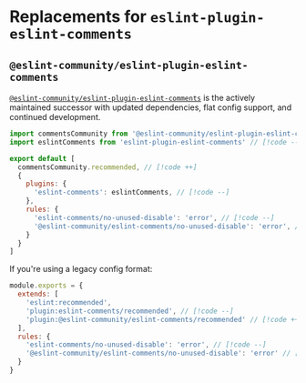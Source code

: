 # Replacements for `eslint-plugin-eslint-comments`

## `@eslint-community/eslint-plugin-eslint-comments`

[`@eslint-community/eslint-plugin-eslint-comments`](https://github.com/eslint-community/eslint-plugin-eslint-comments) is the actively maintained successor with updated dependencies, flat config support, and continued development.

```js
import commentsCommunity from '@eslint-community/eslint-plugin-eslint-comments/configs' // [!code ++]
import eslintComments from 'eslint-plugin-eslint-comments' // [!code --]

export default [
  commentsCommunity.recommended, // [!code ++]
  {
    plugins: {
      'eslint-comments': eslintComments, // [!code --]
    },
    rules: {
      'eslint-comments/no-unused-disable': 'error', // [!code --]
      '@eslint-community/eslint-comments/no-unused-disable': 'error', // [!code ++]
    }
  }
]
```

If you're using a legacy config format:

```js
module.exports = {
  extends: [
    'eslint:recommended',
    'plugin:eslint-comments/recommended', // [!code --]
    'plugin:@eslint-community/eslint-comments/recommended' // [!code ++]
  ],
  rules: {
    'eslint-comments/no-unused-disable': 'error', // [!code --]
    '@eslint-community/eslint-comments/no-unused-disable': 'error' // [!code ++]
  }
}
```
